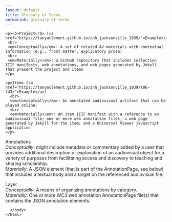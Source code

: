 ```yaml
---
layout: default
title: Glossary of Terms
permalink: glossary-of-terms
---
```

<!-- Add an essay or interpretive material below this line,
using HTML or markdown.  Do not modify this file above this line -->

<html>
  <body>

    <p><b>Project</b> (<a href="https://tanyaclement.github.io/znh_jacksonville_1939/">Example</a>)
     <br>
     <em>Conceptually</em>: A set of related AV materials with contextual information (e.g., front matter, explicatory prose)
     <br>
     <em>Materially</em>: a GitHub repository that includes collection IIIF manifests, web annotations, and web pages generated by Jekyll that present the project and items
    </p>
    
    <p>Items (<a href="https://tanyaclement.github.io/znh_jacksonville_1939/t86-243/">Example</a>)
      <br>
      <em>Conceptually</em>: An annotated audiovisual artifact that can be played online.
      <br>
      <em>Materially</em>: An item IIIF Manifest with a reference to an audiovisual file; one or more web annotation files; a web page generated by Jekyll for the item; and a Universal Viewer javascript application
    </p>
    
<p> Annotations
  <br>
  <em>Conceptually</em>: might include metadata or commentary added by a user that provides additional description or explanation of an audiovisual object for a variety of purposes from facilitating access and discovery to teaching and sharing scholarship.
  <br>
  <em>Materially</em>: A JSON element (that is part of the AnnotationPage, see below) that includes a textual body and a target on the referenced audiovisual file.
    </p>
    
  <p> Layer
    <br>
    <em>Conceptually</em>: A means of organizing annotations by category.
    <br>
    <em>Materially</em>: One or more WC3 web annotation AnnotationPage file(s) that contains the JSON annotation elements.
    </p>
    
      </body>
    </html>

